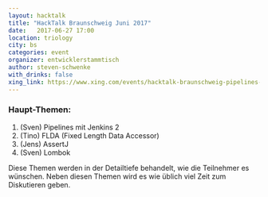 ```yaml
---
layout: hacktalk
title: "HackTalk Braunschweig Juni 2017"
date:   2017-06-27 17:00
location: triology
city: bs
categories: event
organizer: entwicklerstammtisch
author: steven-schwenke
with_drinks: false
xing_link: https://www.xing.com/events/hacktalk-braunschweig-pipelines-jenkins-2-flda-lombok-1826649
---
```


### Haupt-Themen:

1. (Sven) Pipelines mit Jenkins 2
2. (Tino) FLDA (Fixed Length Data Accessor)
3. (Jens) AssertJ
4. (Sven) Lombok

Diese Themen werden in der Detailtiefe behandelt, wie die Teilnehmer es wünschen. Neben diesen Themen wird es wie üblich viel Zeit zum Diskutieren geben.
